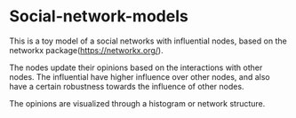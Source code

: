 # Social-network-models
This is a toy model of a social networks with influential nodes,
based on the networkx package(https://networkx.org/).

The nodes update their opinions based on the interactions with other nodes.
The influential have higher influence over other nodes, 
and also have a certain robustness towards the influence of other nodes.

The opinions are visualized through a histogram or network structure.
